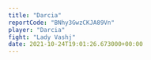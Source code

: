 ```yaml
---
title: "Darcia"
reportCode: "BNhy3GwzCKJA89Vn"
player: "Darcia"
fight: "Lady Vashj"
date: 2021-10-24T19:01:26.673000+00:00
---
```

